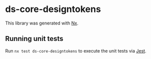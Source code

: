# ds-core-designtokens

This library was generated with [Nx](https://nx.dev).

## Running unit tests

Run `nx test ds-core-designtokens` to execute the unit tests via [Jest](https://jestjs.io).
